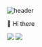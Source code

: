 ![header](https://capsule-render.vercel.app/api?type=waving&color=gradient&height=200&section=header&text=&fontSize=90)

👋 Hi there

<img src="https://img.shields.io/badge/Python-3776AB?style=flat&logo=python&logoColor=white">
<a href="https://www.instagram.com/junsik_ky/" target="_blank"><img src="https://img.shields.io/badge/-E4405F?style=flat&logo=instagram&logoColor=white">



